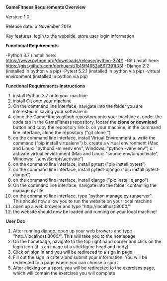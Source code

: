 **GameFitness Requirements Overview**

Version: 1.0

Release date: 6 November 2019

Key features: login to the webside, store user login information

**Functional Requirements**

-Python 3.7 (install here: https://www.python.org/downloads/release/python-374/)
-Git (install here: https://gist.github.com/derhuerst/1b15ff4652a867391f03)
-Django 2.2 (installed in python via pip)
-Pytest 5.2.1 (installed in python via pip)
-virtual environment (installed in python via pip)

**Functional Requirements Instructions**

1. install Python 3.7 onto your machine
2. install Git onto your machine
3. On the command line interface, navigate into the folder you are interested in saving your software in
4. clone the GameFitness github repository onto your machine
    a. under the code tab in the GameFitness repository, locate the **clone or download** button and copy the repository link
    b. on your machine, in the command line interface, clone the repository ("git clone <repsitory link>")
5. on the command line interface, install Virtual Environment
    a. write the command ("pip install virtualenv")
    b. create a virtual environment (Mac and Linux: "python3 -m venv env", Windows: "python -venv env")
    c. activate virtual enviornment (Mac and Linux: "source env/bin/activate", Windows: ".\env\Scripts\activate")  
6. on the command line interface, install pytest ("pip install pytest")
7. on the command line interface, install pytest-django ("pip install pytest-django")
8. on the command line interface, install django ("pip install django")
9. On the command line interface, navigate into the folder containing the manage.py file
10. on the command line interface, type "python manage.py runserver". This should now allow you to run the website on your local machine
11. open up a web browser and type "http://localhost:8000/"
12. the website should now be loaded and running on your local machine!

**User Doc**
1. After running django, open up your web browers and type "http://localhost:8000/". This will take you to the homepage
2. On the homepage, navigate to the top right hand corner and click on the login icon (it is an image of a stickfigure head and body)
3. Click on sign in and you will be redireced to a sign in page
4. Fill out the sign in critera and submit your information. You will be redirected to a page where you can choose a sport
5. After clicking on a sport, you will be redirected to the exercises page, which will contain the exercises you will complete
